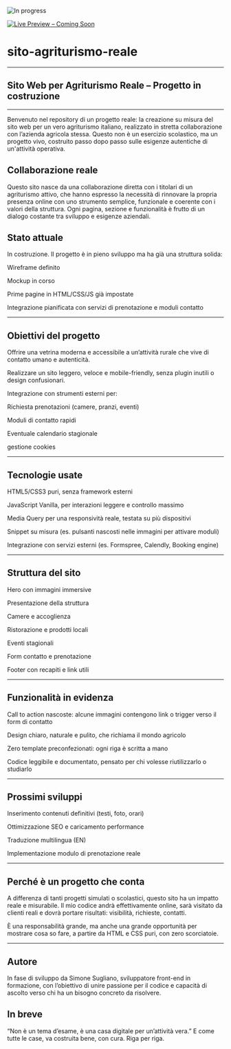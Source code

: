 ![In progress](https://img.shields.io/badge/Stato-In%20Costruzione-yellow?style=for-the-badge)

[![Live Preview – Coming Soon](https://img.shields.io/badge/Live_Preview-Coming_Soon-orange?style=for-the-badge)](#)


# sito-agriturismo-reale

---



## Sito Web per Agriturismo Reale – Progetto in costruzione

---

Benvenuto nel repository di un progetto reale: la creazione su misura del sito web per un vero agriturismo italiano, realizzato in stretta collaborazione con l’azienda agricola stessa. Questo non è un esercizio scolastico, ma un progetto vivo, costruito passo dopo passo sulle esigenze autentiche di un'attività operativa.

## Collaborazione reale

Questo sito nasce da una collaborazione diretta con i titolari di un agriturismo attivo, che hanno espresso la necessità di rinnovare la propria presenza online con uno strumento semplice, funzionale e coerente con i valori della struttura.
Ogni pagina, sezione e funzionalità è frutto di un dialogo costante tra sviluppo e esigenze aziendali.

## Stato attuale

In costruzione. Il progetto è in pieno sviluppo ma ha già una struttura solida:

Wireframe definito

Mockup in corso

Prime pagine in HTML/CSS/JS già impostate

Integrazione pianificata con servizi di prenotazione e moduli contatto

---

## Obiettivi del progetto

Offrire una vetrina moderna e accessibile a un’attività rurale che vive di contatto umano e autenticità.

Realizzare un sito leggero, veloce e mobile-friendly, senza plugin inutili o design confusionari.

Integrazione con strumenti esterni per:

Richiesta prenotazioni (camere, pranzi, eventi)

Moduli di contatto rapidi

Eventuale calendario stagionale

gestione cookies

---

## Tecnologie usate

HTML5/CSS3 puri, senza framework esterni

JavaScript Vanilla, per interazioni leggere e controllo massimo

Media Query per una responsività reale, testata su più dispositivi

Snippet su misura (es. pulsanti nascosti nelle immagini per attivare moduli)

Integrazione con servizi esterni (es. Formspree, Calendly, Booking engine)

---

## Struttura del sito

Hero con immagini immersive

Presentazione della struttura

Camere e accoglienza

Ristorazione e prodotti locali

Eventi stagionali

Form contatto e prenotazione

Footer con recapiti e link utili

---

## Funzionalità in evidenza

Call to action nascoste: alcune immagini contengono link o trigger verso il form di contatto

Design chiaro, naturale e pulito, che richiama il mondo agricolo

Zero template preconfezionati: ogni riga è scritta a mano

Codice leggibile e documentato, pensato per chi volesse riutilizzarlo o studiarlo

---

## Prossimi sviluppi

Inserimento contenuti definitivi (testi, foto, orari)

Ottimizzazione SEO e caricamento performance

Traduzione multilingua (EN)

Implementazione modulo di prenotazione reale

---

## Perché è un progetto che conta

A differenza di tanti progetti simulati o scolastici, questo sito ha un impatto reale e misurabile. Il mio codice andrà effettivamente online, sarà visitato da clienti reali e dovrà portare risultati: visibilità, richieste, contatti.

È una responsabilità grande, ma anche una grande opportunità per mostrare cosa so fare, a partire da HTML e CSS puri, con zero scorciatoie.

---

## Autore

In fase di sviluppo da Simone Sugliano, sviluppatore front-end in formazione, con l’obiettivo di unire passione per il codice e capacità di ascolto verso chi ha un bisogno concreto da risolvere.

## In breve

“Non è un tema d’esame, è una casa digitale per un’attività vera.”
E come tutte le case, va costruita bene, con cura. Riga per riga.
